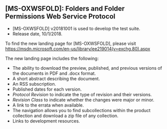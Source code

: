 ## [MS-OXWSFOLD]: Folders and Folder Permissions Web Service Protocol
- [MS-OXWSFOLD] v20181001 is used to develop the test suite.
- Release date, 10/1/2018.

To find the new landing page for [MS-OXWSFOLD], please visit https://msdn.microsoft.com/en-us/library/ee219014(v=exchg.80).aspx

The new landing page includes the following:
- The ability to download the preview, published, and previous versions of the documents in PDF and .docx format.
- A short abstract describing the document.
- An RSS subscription.
- Published dates for each version.
- *Protocol Revision* to indicate the type of revision and their versions.
- *Revision Class* to indicate whether the changes were major or minor.
- A link to the errata when available.
- The navigation allows you to find subcollections within the product collection and download a zip file of any collection.
- Links to development resources.